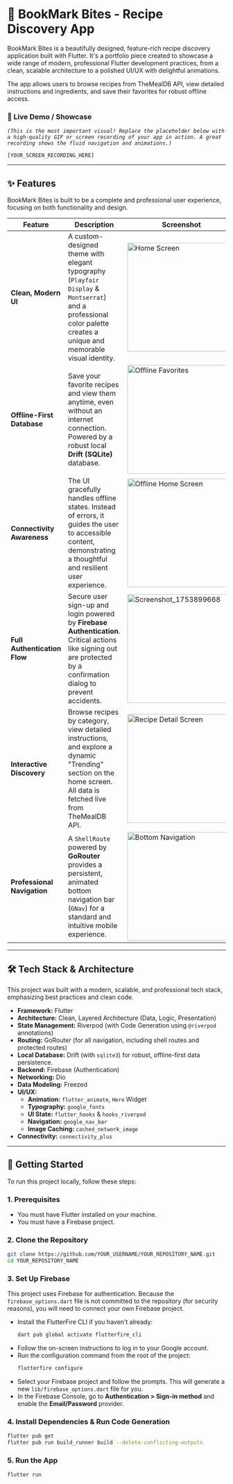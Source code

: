 # 📖 BookMark Bites - Recipe Discovery App

BookMark Bites is a beautifully designed, feature-rich recipe discovery application built with Flutter. It's a portfolio piece created to showcase a wide range of modern, professional Flutter development practices, from a clean, scalable architecture to a polished UI/UX with delightful animations.

The app allows users to browse recipes from TheMealDB API, view detailed instructions and ingredients, and save their favorites for robust offline access.

### 🎥 Live Demo / Showcase

*`(This is the most important visual! Replace the placeholder below with a high-quality GIF or screen recording of your app in action. A great recording shows the fluid navigation and animations.)`*

`[YOUR_SCREEN_RECORDING_HERE]`

---

## ✨ Features

BookMark Bites is built to be a complete and professional user experience, focusing on both functionality and design.

| Feature                        | Description                                                                                                                                                             | Screenshot                                                                                                                                                             |
| ------------------------------ | ----------------------------------------------------------------------------------------------------------------------------------------------------------------------- | ---------------------------------------------------------------------------------------------------------------------------------------------------------------------- |
| **Clean, Modern UI**           | A custom-designed theme with elegant typography (`Playfair Display` & `Montserrat`) and a professional color palette creates a unique and memorable visual identity.          | <img src="https://github.com/user-attachments/assets/c7bee09f-465d-4b70-97a5-555bfbcba63c" alt="Home Screen" width="250"/>                                             |
| **Offline-First Database**     | Save your favorite recipes and view them anytime, even without an internet connection. Powered by a robust local **Drift (SQLite)** database.                               | <img src="https://github.com/user-attachments/assets/a7d0f5ec-9000-4ed7-ae7a-46e6b3259af5" alt="Offline Favorites" width="250"/>                                        |
| **Connectivity Awareness**     | The UI gracefully handles offline states. Instead of errors, it guides the user to accessible content, demonstrating a thoughtful and resilient user experience.             | <img src="https://github.com/user-attachments/assets/aaa84210-9074-44b7-9892-47c8f3afd4de" alt="Offline Home Screen" width="250"/>                                   |
| **Full Authentication Flow**   | Secure user sign-up and login powered by **Firebase Authentication**. Critical actions like signing out are protected by a confirmation dialog to prevent accidents.         | <img alt="Screenshot_1753899668" src="https://github.com/user-attachments/assets/cdf3abb2-28e5-4d40-a7da-fd2542eb997f" width="250" />                           |
| **Interactive Discovery**      | Browse recipes by category, view detailed instructions, and explore a dynamic "Trending" section on the home screen. All data is fetched live from TheMealDB API.        | <img src="https://github.com/user-attachments/assets/76518eb8-6931-437f-a24e-5fa3856aa783" alt="Recipe Detail Screen" width="250"/>                                    |
| **Professional Navigation**    | A `ShellRoute` powered by **GoRouter** provides a persistent, animated bottom navigation bar (`GNav`) for a standard and intuitive mobile experience.                          | <img src="https://github.com/user-attachments/assets/af111a9f-a7d6-463f-9518-74401b43fe97" alt="Bottom Navigation" width="250"/>                                        |
---

## 🛠️ Tech Stack & Architecture

This project was built with a modern, scalable, and professional tech stack, emphasizing best practices and clean code.

*   **Framework:** Flutter
*   **Architecture:** Clean, Layered Architecture (Data, Logic, Presentation)
*   **State Management:** Riverpod (with Code Generation using `@riverpod` annotations)
*   **Routing:** GoRouter (for all navigation, including shell routes and protected routes)
*   **Local Database:** Drift (with `sqlite3`) for robust, offline-first data persistence.
*   **Backend:** Firebase (Authentication)
*   **Networking:** Dio
*   **Data Modeling:** Freezed
*   **UI/UX:**
    *   **Animation:** `flutter_animate`, `Hero` Widget
    *   **Typography:** `google_fonts`
    *   **UI State:** `flutter_hooks` & `hooks_riverpod`
    *   **Navigation:** `google_nav_bar`
    *   **Image Caching:** `cached_network_image`
*   **Connectivity:** `connectivity_plus`

---

## 🚀 Getting Started

To run this project locally, follow these steps:

### 1. Prerequisites

*   You must have Flutter installed on your machine.
*   You must have a Firebase project.

### 2. Clone the Repository

```bash
git clone https://github.com/YOUR_USERNAME/YOUR_REPOSITORY_NAME.git
cd YOUR_REPOSITORY_NAME
```

### 3. Set Up Firebase

This project uses Firebase for authentication. Because the `firebase_options.dart` file is not committed to the repository (for security reasons), you will need to connect your own Firebase project.

*   Install the FlutterFire CLI if you haven't already:
    ```bash
    dart pub global activate flutterfire_cli
    ```
*   Follow the on-screen instructions to log in to your Google account.
*   Run the configuration command from the root of the project:
    ```bash
    flutterfire configure
    ```
*   Select your Firebase project and follow the prompts. This will generate a new `lib/firebase_options.dart` file for you.
*   In the Firebase Console, go to **Authentication > Sign-in method** and enable the **Email/Password** provider.

### 4. Install Dependencies & Run Code Generation

```bash
flutter pub get
flutter pub run build_runner build --delete-conflicting-outputs
```

### 5. Run the App

```bash
flutter run
```
